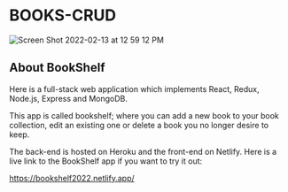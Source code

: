 # BOOKS-CRUD

![Screen Shot 2022-02-13 at 12 59 12 PM](https://user-images.githubusercontent.com/76670516/153775804-f96edec2-7e9b-4f3b-a7cb-dc2276400fb9.png)

## About BookShelf

Here is a full-stack web application which implements React, Redux, Node.js, Express and MongoDB. 

This app is called bookshelf; where you can add a new book to your book collection, edit an existing one or delete a book you no longer desire to keep. 


The back-end is hosted on Heroku and the front-end on Netlify. Here is a live link to the BookShelf app if you want to try it out: 

https://bookshelf2022.netlify.app/


